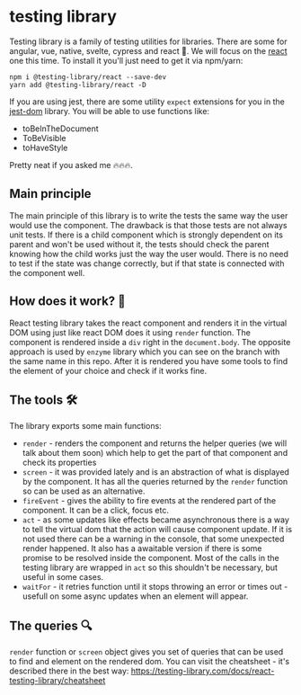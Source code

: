# testing library

Testing library is a family of testing utilities for libraries. There are some for angular, vue, native, svelte, cypress and react 🤯. We will focus on the [react](https://github.com/testing-library/react-testing-library) one this time. To install it you'll just need to get it via npm/yarn:

```
npm i @testing-library/react --save-dev
yarn add @testing-library/react -D
```

If you are using jest, there are some utility `expect` extensions for you in the [jest-dom](https://github.com/testing-library/jest-dom) library. You will be able to use functions like:

- toBeInTheDocument
- ToBeVisible
- toHaveStyle

Pretty neat if you asked me 🔥🔥🔥.

## Main principle

The main principle of this library is to write the tests the same way the user would use the component. The drawback is that those tests are not always unit tests. If there is a child component which is strongly dependent on its parent and won't be used without it, the tests should check the parent knowing how the child works just the way the user would. There is no need to test if the state was change correctly, but if that state is connected with the component well.

## How does it work? 🤔

React testing library takes the react component and renders it in the virtual DOM using just like react DOM does it using `render` function. The component is rendered inside a `div` right in the `document.body`. The opposite approach is used by `enzyme` library which you can see on the branch with the same name in this repo. After it is rendered you have some tools to find the element of your choice and check if it works fine.

## The tools 🛠

The library exports some main functions:

- `render` - renders the component and returns the helper queries (we will talk about them soon) which help to get the part of that component and check its properties
- `screen` - it was provided lately and is an abstraction of what is displayed by the component. It has all the queries returned by the `render` function so can be used as an alternative.
- `fireEvent` - gives the ability to fire events at the rendered part of the component. It can be a click, focus etc.
- `act` - as some updates like effects became asynchronous there is a way to tell the virtual dom that the action will cause component update. If it is not used there can be a warning in the console, that some unexpected render happened. It also has a awaitable version if there is some promise to be resolved inside the component. Most of the calls in the testing library are wrapped in `act` so this shouldn't be necessary, but useful in some cases.
- `waitFor` - it retries function until it stops throwing an error or times out - usefull on some async updates when an element will appear.

## The queries 🔍

`render` function or `screen` object gives you set of queries that can be used to find and element on the rendered dom. You can visit the cheatsheet - it's described there in the best way: https://testing-library.com/docs/react-testing-library/cheatsheet
